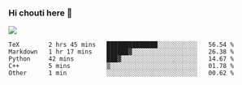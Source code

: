 ### Hi chouti here 👋

![](https://github-readme-stats.vercel.app/api?username=l0nl1f3)

<!--START_SECTION:waka-->
```text
TeX        2 hrs 45 mins   ██████████████░░░░░░░░░░░   56.54 % 
Markdown   1 hr 17 mins    ██████▓░░░░░░░░░░░░░░░░░░   26.38 % 
Python     42 mins         ███▓░░░░░░░░░░░░░░░░░░░░░   14.67 % 
C++        5 mins          ▒░░░░░░░░░░░░░░░░░░░░░░░░   01.78 % 
Other      1 min           ░░░░░░░░░░░░░░░░░░░░░░░░░   00.62 % 
```
<!--END_SECTION:waka-->

<!--
**l0nl1f3/l0nl1f3** is a ✨ _special_ ✨ repository because its `README.md` (this file) appears on your GitHub profile.

Here are some ideas to get you started:

- 🔭 I’m currently working on ...
- 🌱 I’m currently learning ...
- 👯 I’m looking to collaborate on ...
- 🤔 I’m looking for help with ...
- 💬 Ask me about ...
- 📫 How to reach me: ...
- 😄 Pronouns: ...
- ⚡ Fun fact: ...
-->
